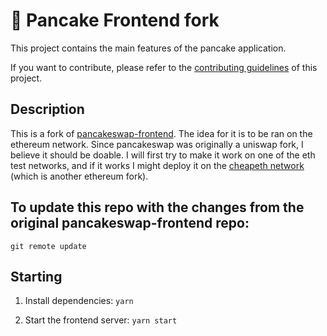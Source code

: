 # 🥞 Pancake Frontend fork

<!---
[![Netlify Status](https://api.netlify.com/api/v1/badges/7bebf1a3-be7b-4165-afd1-446256acd5e3/deploy-status)](https://app.netlify.com/sites/pancake-prod/deploys)
-->

This project contains the main features of the pancake application.

If you want to contribute, please refer to the [contributing guidelines](./CONTRIBUTING.md) of this project.

## Description
This is a fork of [pancakeswap-frontend](https://github.com/pancakeswap/pancake-frontend).
The idea for it is to be ran on the ethereum network. Since pancakeswap was originally a uniswap fork, I believe it should be doable.
I will first try to make it work on one of the eth test networks, and if it works I might deploy it on the [cheapeth network](https://cheapethereum.org/) (which is another ethereum fork).

## To update this repo with the changes from the original pancakeswap-frontend repo:
`git remote update`

## Starting
1) Install dependencies:
`yarn`

2) Start the frontend server:
`yarn start`